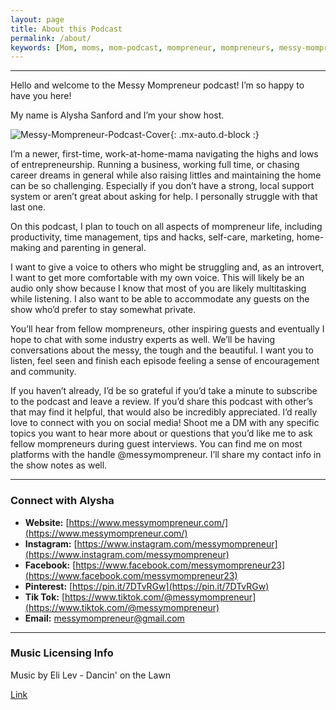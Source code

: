 ```yaml
---
layout: page
title: About this Podcast
permalink: /about/
keywords: [Mom, moms, mom-podcast, mompreneur, mompreneurs, messy-mompreneur, messy-mompreneur-podcast,  entrepreneur, entrepreneurs, motherhood, work-life balance, work-at-home-mom, working-mom, mompreneur-life, female-entrepreneur,  parenthood, parenting, parenting-podcast, parenthood-podcast,  mom-boss, mom-boss-podcast, lady-boss, lady-boss-podcast, boss-mom, boss-mom-podcast, podcast, podcasts, podcasters, podcast-show, podcast-junkie, about, about-page]
---
```


<hr>

Hello and welcome to the Messy Mompreneur podcast! I’m so happy to have you here!

My name is Alysha Sanford and I’m your show host.

![Messy-Mompreneur-Podcast-Cover](/assets/img/podcast-cover.png){: .mx-auto.d-block :}

I’m a newer, first-time, work-at-home-mama navigating the highs and lows of entrepreneurship. Running a business, working full time, or chasing career dreams in general while also raising littles and maintaining the home can be so challenging. Especially if you don’t have a strong, local support system or aren’t great about asking for help. I personally struggle with that last one.

On this podcast, I plan to touch on all aspects of mompreneur life, including productivity, time management, tips and hacks, self-care, marketing, home-making and parenting in general.

I want to give a voice to others who might be struggling and, as an introvert, I want to get more comfortable with my own voice. This will likely be an audio only show because I know that most of you are likely multitasking while listening. I also want to be able to accommodate any guests on the show who’d prefer to stay somewhat private.

You’ll hear from fellow mompreneurs, other inspiring guests and eventually I hope to chat with some industry experts as well. We’ll be having conversations about the messy, the tough and the beautiful. I want you to listen, feel seen and finish each episode feeling a sense of encouragement and community.

If you haven’t already, I’d be so grateful if you’d take a minute to subscribe to the podcast and leave a review. If you’d share this podcast with other’s that may find it helpful, that would also be incredibly appreciated. I’d really love to connect with you on social media! Shoot me a DM with any specific topics you want to hear more about or questions that you’d like me to ask fellow mompreneurs during guest interviews. You can find me on most platforms with the handle @messymompreneur. I’ll share my contact info in the show notes as well.

<hr>

### Connect with Alysha

- **Website:** [https://www.messymompreneur.com/](https://www.messymompreneur.com/)
- **Instagram:** [https://www.instagram.com/messymompreneur](https://www.instagram.com/messymompreneur)
- **Facebook:** [https://www.facebook.com/messymompreneur23](https://www.facebook.com/messymompreneur23)
- **Pinterest:** [https://pin.it/7DTvRGw](https://pin.it/7DTvRGw)
- **Tik Tok:** [https://www.tiktok.com/@messymompreneur](https://www.tiktok.com/@messymompreneur)
- **Email:** [messymompreneur@gmail.com](mailto:messymompreneur@gmail.com)

<hr>

### Music Licensing Info

Music by Eli Lev - Dancin' on the Lawn

[Link](https://thmatc.co/?l=032B32EA)